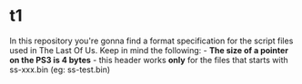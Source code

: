 # t1
In this repository you're gonna find a format specification for the script files used in The Last Of Us.
Keep in mind the following:
	- **The size of a pointer on the PS3 is 4 bytes**
	- this header works **only** for the files that starts with ss-xxx.bin (eg: ss-test.bin)

